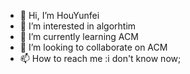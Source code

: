 - 👋 Hi, I’m HouYunfei
- 👀 I’m interested in algorhtim
- 🌱 I’m currently learning ACM
- 💞️ I’m looking to collaborate on ACM
- 📫 How to reach me :i don't know now;

<!---
yunfeidog/yunfeidog is a ✨ special ✨ repository because its `README.md` (this file) appears on your GitHub profile.
You can click the Preview link to take a look at your changes.
--->
